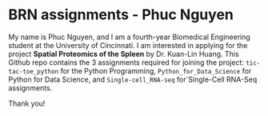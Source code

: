 # BRN assignments - Phuc Nguyen

My name is Phuc Nguyen, and I am a fourth-year Biomedical Engineering student at the University of Cincinnati. I am interested in applying for the project **Spatial Proteomics of the Spleen** by Dr. Kuan-Lin Huang. This Github repo contains the 3 assignments required for joining the project: `tic-tac-toe_python` for the Python Programming, `Python_for_Data_Science` for Python for Data Science, and `Single-cell_RNA-seq` for`Single-Cell RNA-Seq assignments.

Thank you!